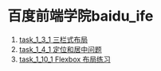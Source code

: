# 百度前端学院baidu_ife

1. [task_1_3_1 三栏式布局](http://lsl233.me/public/views/task_1_3_1.html "task_1_3_1 三栏式布局")
2. [task_1_4_1 定位和居中问题](http://lsl233.me/public/views/task_1_4_1.html "task_1_4_1 定位和居中问题")
2. [task_1_10_1 Flexbox 布局练习](http://lsl233.me/public/views/task_1_10_1.html "task_1_10_1 Flexbox 布局练习")